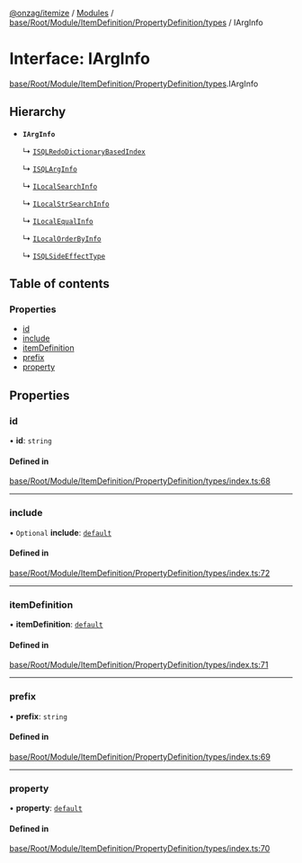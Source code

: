 [@onzag/itemize](../README.md) / [Modules](../modules.md) / [base/Root/Module/ItemDefinition/PropertyDefinition/types](../modules/base_Root_Module_ItemDefinition_PropertyDefinition_types.md) / IArgInfo

# Interface: IArgInfo

[base/Root/Module/ItemDefinition/PropertyDefinition/types](../modules/base_Root_Module_ItemDefinition_PropertyDefinition_types.md).IArgInfo

## Hierarchy

- **`IArgInfo`**

  ↳ [`ISQLRedoDictionaryBasedIndex`](base_Root_Module_ItemDefinition_PropertyDefinition_types.ISQLRedoDictionaryBasedIndex.md)

  ↳ [`ISQLArgInfo`](base_Root_Module_ItemDefinition_PropertyDefinition_types.ISQLArgInfo.md)

  ↳ [`ILocalSearchInfo`](base_Root_Module_ItemDefinition_PropertyDefinition_types.ILocalSearchInfo.md)

  ↳ [`ILocalStrSearchInfo`](base_Root_Module_ItemDefinition_PropertyDefinition_types.ILocalStrSearchInfo.md)

  ↳ [`ILocalEqualInfo`](base_Root_Module_ItemDefinition_PropertyDefinition_types.ILocalEqualInfo.md)

  ↳ [`ILocalOrderByInfo`](base_Root_Module_ItemDefinition_PropertyDefinition_types.ILocalOrderByInfo.md)

  ↳ [`ISQLSideEffectType`](base_Root_Module_ItemDefinition_PropertyDefinition_types.ISQLSideEffectType.md)

## Table of contents

### Properties

- [id](base_Root_Module_ItemDefinition_PropertyDefinition_types.IArgInfo.md#id)
- [include](base_Root_Module_ItemDefinition_PropertyDefinition_types.IArgInfo.md#include)
- [itemDefinition](base_Root_Module_ItemDefinition_PropertyDefinition_types.IArgInfo.md#itemdefinition)
- [prefix](base_Root_Module_ItemDefinition_PropertyDefinition_types.IArgInfo.md#prefix)
- [property](base_Root_Module_ItemDefinition_PropertyDefinition_types.IArgInfo.md#property)

## Properties

### id

• **id**: `string`

#### Defined in

[base/Root/Module/ItemDefinition/PropertyDefinition/types/index.ts:68](https://github.com/onzag/itemize/blob/a24376ed/base/Root/Module/ItemDefinition/PropertyDefinition/types/index.ts#L68)

___

### include

• `Optional` **include**: [`default`](../classes/base_Root_Module_ItemDefinition_Include.default.md)

#### Defined in

[base/Root/Module/ItemDefinition/PropertyDefinition/types/index.ts:72](https://github.com/onzag/itemize/blob/a24376ed/base/Root/Module/ItemDefinition/PropertyDefinition/types/index.ts#L72)

___

### itemDefinition

• **itemDefinition**: [`default`](../classes/base_Root_Module_ItemDefinition.default.md)

#### Defined in

[base/Root/Module/ItemDefinition/PropertyDefinition/types/index.ts:71](https://github.com/onzag/itemize/blob/a24376ed/base/Root/Module/ItemDefinition/PropertyDefinition/types/index.ts#L71)

___

### prefix

• **prefix**: `string`

#### Defined in

[base/Root/Module/ItemDefinition/PropertyDefinition/types/index.ts:69](https://github.com/onzag/itemize/blob/a24376ed/base/Root/Module/ItemDefinition/PropertyDefinition/types/index.ts#L69)

___

### property

• **property**: [`default`](../classes/base_Root_Module_ItemDefinition_PropertyDefinition.default.md)

#### Defined in

[base/Root/Module/ItemDefinition/PropertyDefinition/types/index.ts:70](https://github.com/onzag/itemize/blob/a24376ed/base/Root/Module/ItemDefinition/PropertyDefinition/types/index.ts#L70)
